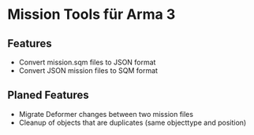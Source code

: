 # Mission Tools für Arma 3

## Features
- Convert mission.sqm files to JSON format
- Convert JSON mission files to SQM format


## Planed Features
- Migrate Deformer changes between two mission files
- Cleanup of objects that are duplicates (same objecttype and position)
